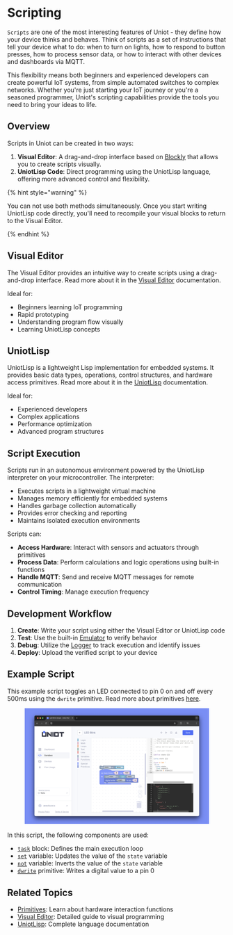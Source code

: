 # Scripting

`Scripts` are one of the most interesting features of Uniot - they define how your device thinks and behaves. Think of scripts as a set of instructions that tell your device what to do: when to turn on lights, how to respond to button presses, how to process sensor data, or how to interact with other devices and dashboards via MQTT.

This flexibility means both beginners and experienced developers can create powerful IoT systems, from simple automated switches to complex networks. Whether you're just starting your IoT journey or you're a seasoned programmer, Uniot's scripting capabilities provide the tools you need to bring your ideas to life.

## Overview

Scripts in Uniot can be created in two ways:

1. **Visual Editor**: A drag-and-drop interface based on [Blockly](https://developers.google.com/blockly) that allows you to create scripts visually.
2. **UniotLisp Code**: Direct programming using the UniotLisp language, offering more advanced control and flexibility.

{% hint style="warning" %}

You can not use both methods simultaneously. Once you start writing UniotLisp code directly, you'll need to recompile your visual blocks to return to the Visual Editor.

{% endhint %}

## Visual Editor

The Visual Editor provides an intuitive way to create scripts using a drag-and-drop interface. Read more about it in the [Visual Editor](../platform/sandbox/visual-block-editor/README.md) documentation.

Ideal for:

- Beginners learning IoT programming
- Rapid prototyping
- Understanding program flow visually
- Learning UniotLisp concepts

## UniotLisp

UniotLisp is a lightweight Lisp implementation for embedded systems. It provides basic data types, operations, control structures, and hardware access primitives. Read more about it in the [UniotLisp](../advanced/uniot-lisp/README.md) documentation.

Ideal for:

- Experienced developers
- Complex applications
- Performance optimization
- Advanced program structures

## Script Execution

Scripts run in an autonomous environment powered by the UniotLisp interpreter on your microcontroller. The interpreter:

- Executes scripts in a lightweight virtual machine
- Manages memory efficiently for embedded systems
- Handles garbage collection automatically
- Provides error checking and reporting
- Maintains isolated execution environments

Scripts can:

- **Access Hardware**: Interact with sensors and actuators through primitives
- **Process Data**: Perform calculations and logic operations using built-in functions
- **Handle MQTT**: Send and receive MQTT messages for remote communication
- **Control Timing**: Manage execution frequency

## Development Workflow

1. **Create**: Write your script using either the Visual Editor or UniotLisp code
2. **Test**: Use the built-in [Emulator](../platform/sandbox/emulator.md) to verify behavior
3. **Debug**: Utilize the [Logger](../platform/sandbox/logger.md) to track execution and identify issues
4. **Deploy**: Upload the verified script to your device

## Example Script

This example script toggles an LED connected to pin 0 on and off every 500ms using the `dwrite` primitive. Read more about primitives [here](./primitives.md).

<div><figure><img src="../.gitbook/assets/scripting_example.png" alt=""><figcaption></figcaption></figure></div>

In this script, the following components are used:

- [`task`](../platform/sandbox/visual-block-editor/special.md#task) block: Defines the main execution loop
- [`set`](../platform/sandbox/visual-block-editor/variables.md#set) variable: Updates the value of the `state` variable
- [`not`](../platform/sandbox/visual-block-editor/logic.md#not) variable: Inverts the value of the `state` variable
- [`dwrite`](../platform/sandbox/visual-block-editor/primitives.md#dwrite) primitive: Writes a digital value to a pin 0

## Related Topics

- [Primitives](./primitives.md): Learn about hardware interaction functions
- [Visual Editor](../platform/sandbox/visual-block-editor/README.md): Detailed guide to visual programming
- [UniotLisp](../advanced/uniot-lisp/README.md): Complete language documentation

